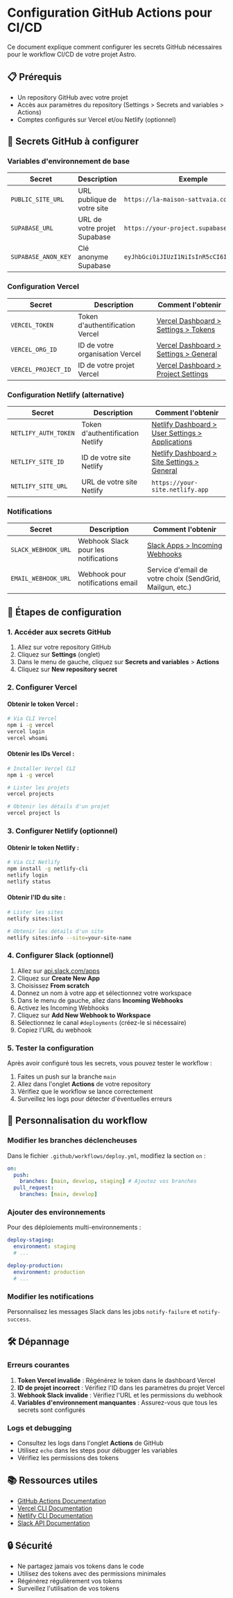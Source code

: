 # Configuration GitHub Actions pour CI/CD

Ce document explique comment configurer les secrets GitHub nécessaires pour le workflow CI/CD de votre projet Astro.

## 📋 Prérequis

- Un repository GitHub avec votre projet
- Accès aux paramètres du repository (Settings > Secrets and variables > Actions)
- Comptes configurés sur Vercel et/ou Netlify (optionnel)

## 🔐 Secrets GitHub à configurer

### Variables d'environnement de base

| Secret              | Description                  | Exemple                                   |
| ------------------- | ---------------------------- | ----------------------------------------- |
| `PUBLIC_SITE_URL`   | URL publique de votre site   | `https://la-maison-sattvaia.com`          |
| `SUPABASE_URL`      | URL de votre projet Supabase | `https://your-project.supabase.co`        |
| `SUPABASE_ANON_KEY` | Clé anonyme Supabase         | `eyJhbGciOiJIUzI1NiIsInR5cCI6IkpXVCJ9...` |

### Configuration Vercel

| Secret              | Description                     | Comment l'obtenir                                                         |
| ------------------- | ------------------------------- | ------------------------------------------------------------------------- |
| `VERCEL_TOKEN`      | Token d'authentification Vercel | [Vercel Dashboard > Settings > Tokens](https://vercel.com/account/tokens) |
| `VERCEL_ORG_ID`     | ID de votre organisation Vercel | [Vercel Dashboard > Settings > General](https://vercel.com/account)       |
| `VERCEL_PROJECT_ID` | ID de votre projet Vercel       | [Vercel Dashboard > Project Settings](https://vercel.com/dashboard)       |

### Configuration Netlify (alternative)

| Secret               | Description                      | Comment l'obtenir                                                                             |
| -------------------- | -------------------------------- | --------------------------------------------------------------------------------------------- |
| `NETLIFY_AUTH_TOKEN` | Token d'authentification Netlify | [Netlify Dashboard > User Settings > Applications](https://app.netlify.com/user/applications) |
| `NETLIFY_SITE_ID`    | ID de votre site Netlify         | [Netlify Dashboard > Site Settings > General](https://app.netlify.com/sites)                  |
| `NETLIFY_SITE_URL`   | URL de votre site Netlify        | `https://your-site.netlify.app`                                                               |

### Notifications

| Secret              | Description                          | Comment l'obtenir                                                          |
| ------------------- | ------------------------------------ | -------------------------------------------------------------------------- |
| `SLACK_WEBHOOK_URL` | Webhook Slack pour les notifications | [Slack Apps > Incoming Webhooks](https://api.slack.com/messaging/webhooks) |
| `EMAIL_WEBHOOK_URL` | Webhook pour notifications email     | Service d'email de votre choix (SendGrid, Mailgun, etc.)                   |

## 🚀 Étapes de configuration

### 1. Accéder aux secrets GitHub

1. Allez sur votre repository GitHub
2. Cliquez sur **Settings** (onglet)
3. Dans le menu de gauche, cliquez sur **Secrets and variables** > **Actions**
4. Cliquez sur **New repository secret**

### 2. Configurer Vercel

#### Obtenir le token Vercel :

```bash
# Via CLI Vercel
npm i -g vercel
vercel login
vercel whoami
```

#### Obtenir les IDs Vercel :

```bash
# Installer Vercel CLI
npm i -g vercel

# Lister les projets
vercel projects

# Obtenir les détails d'un projet
vercel project ls
```

### 3. Configurer Netlify (optionnel)

#### Obtenir le token Netlify :

```bash
# Via CLI Netlify
npm install -g netlify-cli
netlify login
netlify status
```

#### Obtenir l'ID du site :

```bash
# Lister les sites
netlify sites:list

# Obtenir les détails d'un site
netlify sites:info --site=your-site-name
```

### 4. Configurer Slack (optionnel)

1. Allez sur [api.slack.com/apps](https://api.slack.com/apps)
2. Cliquez sur **Create New App**
3. Choisissez **From scratch**
4. Donnez un nom à votre app et sélectionnez votre workspace
5. Dans le menu de gauche, allez dans **Incoming Webhooks**
6. Activez les Incoming Webhooks
7. Cliquez sur **Add New Webhook to Workspace**
8. Sélectionnez le canal `#deployments` (créez-le si nécessaire)
9. Copiez l'URL du webhook

### 5. Tester la configuration

Après avoir configuré tous les secrets, vous pouvez tester le workflow :

1. Faites un push sur la branche `main`
2. Allez dans l'onglet **Actions** de votre repository
3. Vérifiez que le workflow se lance correctement
4. Surveillez les logs pour détecter d'éventuelles erreurs

## 🔧 Personnalisation du workflow

### Modifier les branches déclencheuses

Dans le fichier `.github/workflows/deploy.yml`, modifiez la section `on` :

```yaml
on:
  push:
    branches: [main, develop, staging] # Ajoutez vos branches
  pull_request:
    branches: [main, develop]
```

### Ajouter des environnements

Pour des déploiements multi-environnements :

```yaml
deploy-staging:
  environment: staging
  # ...

deploy-production:
  environment: production
  # ...
```

### Modifier les notifications

Personnalisez les messages Slack dans les jobs `notify-failure` et `notify-success`.

## 🛠️ Dépannage

### Erreurs courantes

1. **Token Vercel invalide** : Régénérez le token dans le dashboard Vercel
2. **ID de projet incorrect** : Vérifiez l'ID dans les paramètres du projet Vercel
3. **Webhook Slack invalide** : Vérifiez l'URL et les permissions du webhook
4. **Variables d'environnement manquantes** : Assurez-vous que tous les secrets sont configurés

### Logs et debugging

- Consultez les logs dans l'onglet **Actions** de GitHub
- Utilisez `echo` dans les steps pour débugger les variables
- Vérifiez les permissions des tokens

## 📚 Ressources utiles

- [GitHub Actions Documentation](https://docs.github.com/en/actions)
- [Vercel CLI Documentation](https://vercel.com/docs/cli)
- [Netlify CLI Documentation](https://docs.netlify.com/cli/get-started/)
- [Slack API Documentation](https://api.slack.com/)

## 🔒 Sécurité

- Ne partagez jamais vos tokens dans le code
- Utilisez des tokens avec des permissions minimales
- Régénérez régulièrement vos tokens
- Surveillez l'utilisation de vos tokens
